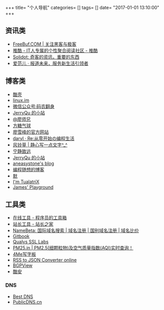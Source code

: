 +++
title= "个人导航"
categories= []
tags= []
date= "2017-01-01 13:10:00"
+++

## 资讯类

- [FreeBuf.COM | 关注黑客与极客](http://www.freebuf.com/)
- [推酷 - IT人专属的个性聚合阅读社区 - 推酷](http://www.tuicool.com/)
- [Solidot: 奇客的资讯，重要的东西](http://www.solidot.org/)
- [爱范儿 · 报道未来，服务新生活引领者](http://www.ifanr.com/app)

## 博客类

- [酷壳](http://coolshell.cn/)
- [linux.im](http://linux.im/)
- [微信公众号:码农翻身](http://mp.weixin.qq.com/s/nDtyfgLXx3abVrMg_L8Lww)
- [JerryQu 的小站](https://imququ.com)
- [@廖师兄](http://www.liaoshixiong.cn/)
- [方糖气球](http://ftqq.com/)
- [廖雪峰的官方网站](http://www.liaoxuefeng.com/)
- [daryl · Re:从零开始の编程生活](https://daryl.moe/)
- [风铃草 | 静心写一点文字^\_^](http://bluebells.tk/)
- [宁静致远](https://www.wuzhiyuan.com/)
- [JerryQu 的小站](https://imququ.com/)
- [aneasystone's blog](http://www.aneasystone.com/)
- [编程随想的博客](https://program-think.blogspot.com/)
- [默](https://jasper-1024.github.io/)
- [I'm TualatriX](https://imtx.me/)
- [James' Playground](https://swineson.me)

## 工具类

- [在线工具 - 程序员的工具箱](http://tool.lu/)
- [站长工具 - 站长之家](http://tool.chinaz.com/)
- [NameBeta: 国际域名搜索 | 域名注册 | 国别域名注册 | 域名比价](https://namebeta.com/)
- [Gitbook](https://www.gitbook.com/)
- [Qualys SSL Labs](https://www.ssllabs.com/)
- [PM25.in | PM2.5(细颗粒物)及空气质量指数(AQI)实时查询！](http://pm25.in/)
- [4Me写字板](http://write4me.sinaapp.com/)
- [RSS to JSON Converter online](https://rss2json.com/)
- [BGPView](https://bgpview.io/)
- [酷安](https://coolapk.com)

### DNS

- [Best DNS](http://www.bestdns.org/)
- [PublicDNS.cn](http://publicdns.cn/)


